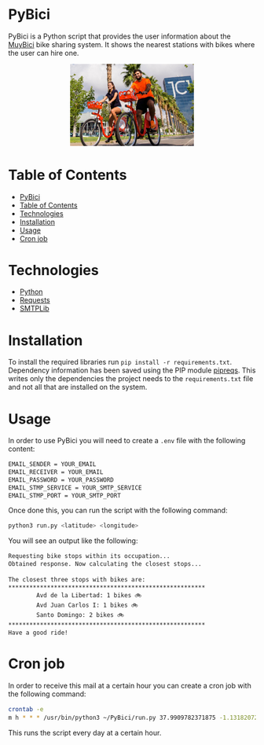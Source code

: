 # PyBici

PyBici is a Python script that provides the user information about the [MuyBici](https://muybici.org) bike sharing system. It shows the nearest stations with bikes where the user can hire one.

<p align="center">
  <img src="./assets/banner.jpg" width="50%" />
</p>

# Table of Contents

- [PyBici](#pybici)
- [Table of Contents](#table-of-contents)
- [Technologies](#technologies)
- [Installation](#installation)
- [Usage](#usage)
- [Cron job](#cron-job)

# Technologies

- [Python](https://www.python.org/)
- [Requests](https://docs.python-requests.org/en/latest/)
- [SMTPLib](https://docs.python.org/3/library/smtplib.html)

# Installation

To install the required libraries run `pip install -r requirements.txt`. Dependency information has been saved using the PIP module [pipreqs](https://github.com/bndr/pipreqs). This writes only the dependencies the project needs to the `requirements.txt` file and not all that are installed on the system.

# Usage

In order to use PyBici you will need to create a `.env` file with the following content:

```env
EMAIL_SENDER = YOUR_EMAIL
EMAIL_RECEIVER = YOUR_EMAIL
EMAIL_PASSWORD = YOUR_PASSWORD
EMAIL_STMP_SERVICE = YOUR_SMTP_SERVICE
EMAIL_STMP_PORT = YOUR_SMTP_PORT
```

Once done this, you can run the script with the following command:

```bash
python3 run.py <latitude> <longitude>
```

You will see an output like the following:

```
Requesting bike stops within its occupation...
Obtained response. Now calculating the closest stops...

The closest three stops with bikes are:
********************************************************
        Avd de la Libertad: 1 bikes 🚲
        Avd Juan Carlos I: 1 bikes 🚲
        Santo Domingo: 2 bikes 🚲
********************************************************
Have a good ride!
```

# Cron job

In order to receive this mail at a certain hour you can create a cron job with the following command:

```bash
crontab -e
m h * * * /usr/bin/python3 ~/PyBici/run.py 37.9909782371875 -1.1318207244033467
```

This runs the script every day at a certain hour.
